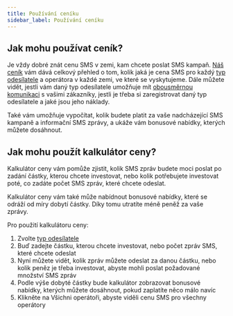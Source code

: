 ```yaml
---
title: Používání ceníku 
sidebar_label: Používání ceníku  
---
```


## Jak mohu používat ceník?
Je vždy dobré znát cenu SMS v zemi, kam chcete poslat SMS kampaň. [Náš ceník](https://www.bulkgate.com/cs/cena-sms) vám dává celkový přehled o tom, kolik jaká je cena SMS pro každý [typ odesílatele](sender-type.md#co-je-typ-odesílatele-a-jak-ho-můžu-použít) a operátora v každé zemi, ve které se vyskytujeme. Dále můžete vidět, jestli vám daný typ odesílatele umožňuje mít [obousměrnou komunikaci](https://www.bulkgate.com/cs/reseni/obousmerna-sms/) s vašimi zákazníky, jestli je třeba si zaregistrovat daný typ odesílatele a jaké jsou jeho náklady.

Také vám umožňuje vypočítat, kolik budete platit za vaše nadcházející SMS kampaně a informační SMS zprávy, a ukáže vám bonusové nabídky, kterých můžete dosáhnout. 


## Jak mohu použít kalkulátor ceny?
Kalkulátor ceny vám pomůže zjistit, kolik SMS zpráv budete moci poslat po zadání částky, kterou chcete investovat, nebo kolik potřebujete investovat poté, co zadáte počet SMS zpráv, které chcete odeslat.

Kalkulátor ceny vám také může nabídnout bonusové nabídky, které se odráží od míry dobytí částky. Díky tomu utratíte méně peněž za vaše zprávy.

Pro použití kalkulátoru ceny:
1.	Zvolte [typ odesílatele](sender-type.md#co-je-typ-odesílatele-a-jak-ho-můžu-použít)
2.	Buď zadejte částku, kterou chcete investovat, nebo počet zpráv SMS, které chcete odeslat
3.	Nyní můžete vidět, kolik zpráv můžete odeslat za danou částku, nebo kolik peněz je třeba investovat, abyste mohli poslat požadované množství SMS zpráv
4.	Podle výše dobyté částky bude kalkulátor zobrazovat bonusové nabídky, kterých můžete dosáhnout, pokud zaplatíte něco málo navíc
5.	Klikněte na Všichni operátoři, abyste viděli cenu SMS pro všechny operátory

